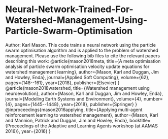# Neural-Network-Trained-For-Watershed-Management-Using-Particle-Swarm-Optimisation
Author: Karl Mason. This code trains a neural network using the particle swarm optimisation algorithm and is applied to the problem of watershed management. Please use the following bib files to cite the relevant papers describing this work: @article{mason2018meta,   title={A meta optimisation analysis of particle swarm optimisation velocity update equations for watershed management learning},   author={Mason, Karl and Duggan, Jim and Howley, Enda},   journal={Applied Soft Computing},   volume={62},   pages={148--161},   year={2018},   publisher={Elsevier} }  @article{mason2018watershed,   title={Watershed management using neuroevolution},   author={Mason, Karl and Duggan, Jim and Howley, Enda},   journal={Modeling Earth Systems and Environment},   volume={4},   number={4},   pages={1445--1448},   year={2018},   publisher={Springer} }   @inproceedings{mason2016applying,   title={Applying multi-agent reinforcement learning to watershed management},   author={Mason, Karl and Mannion, Patrick and Duggan, Jim and Howley, Enda},   booktitle={Proceedings of the Adaptive and Learning Agents workshop (at AAMAS 2016)},   year={2016} }
